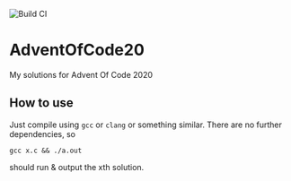 ![Build CI](https://github.com/MetaColon/AdventOfCode20/workflows/C/C++%20CI/badge.svg)
# AdventOfCode20
My solutions for Advent Of Code 2020

## How to use
Just compile using `gcc` or `clang` or something similar. There are no further dependencies, so

    gcc x.c && ./a.out
should run & output the xth solution.
